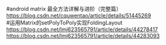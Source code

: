 #android matrix 最全方法详解与进阶（完整篇）  
https://blog.csdn.net/cquwentao/article/details/51445269  
#运用Matrix的setPolyToPoly实现FoldingLayout  
https://blog.csdn.net/lmj623565791/article/details/44278417  
https://blog.csdn.net/lmj623565791/article/details/44283093  
